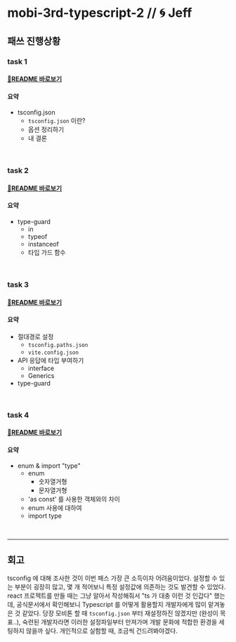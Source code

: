 # mobi-3rd-typescript-2 // 🌀 Jeff

## 패쓰 진행상황

### task 1
#### [🔗README 바로보기](https://github.com/mobi-community/mobi-3rd-typescript-2/blob/Pair1-Jeff/task1)
#### 요약
- tsconfig.json
  - `tsconfig.json` 이란?
  - 옵션 정리하기
  - 내 결론

<br/>

### task 2
#### [🔗README 바로보기](https://github.com/mobi-community/mobi-3rd-typescript-2/blob/Pair1-Jeff/task2)
#### 요약
- type-guard
  - in
  - typeof
  - instanceof
  - 타입 가드 함수

<br/>

### task 3
#### [🔗README 바로보기](https://github.com/mobi-community/mobi-3rd-typescript-2/blob/Pair1-Jeff/task3)
#### 요약
- 절대경로 설정
  - `tsconfig.paths.json`
  - `vite.config.json`
- API 응답에 타입 부여하기
  - interface
  - Generics
- type-guard

<br/>

### task 4
#### [🔗README 바로보기](https://github.com/mobi-community/mobi-3rd-typescript-2/tree/Pair1-Jeff/task4)
#### 요약
- enum & import "type"
  - enum
    - 숫자열거형
    - 문자열거형
  - 'as const' 를 사용한 객체와의 차이
  - enum 사용에 대하여
  - import type

<br/>

------

## 회고
tsconfig 에 대해 조사한 것이 이번 패스 가장 큰 소득이자 어려움이었다. 
설정할 수 있는 부분이 굉장히 많고, 몇 개 적어보니 특정 설정값에 의존하는 것도 발견할 수 있었다.
react 프로젝트를 만들 때는 그냥 알아서 작성해줘서 "ts 가 대충 이런 것 인갑다" 했는데, 공식문서에서 확인해보니 Typescript 를 어떻게 활용할지 개발자에게 많이 맡겨놓은 것 같았다.
당장 모비톤 할 때 `tsconfig.json` 부터 재설정하진 않겠지만 (완성이 목표..), 숙련된 개발자라면 이러한 설정파일부터 만져가며 개발 문화에 적합한 환경을 세팅하지 않을까 싶다. 
개인적으로 실험할 때, 조금씩 건드려봐야겠다.
